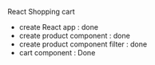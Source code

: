 React Shopping cart

- create React app : done
- create product component : done
- create product component filter : done
- cart component : Done
